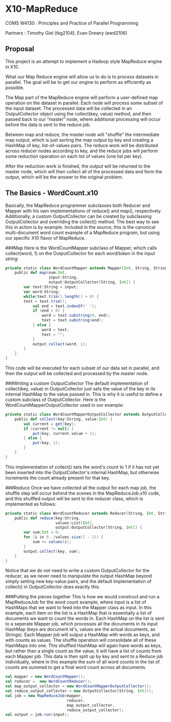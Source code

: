 X10-MapReduce
=============
COMS W4130 : Principles and Practice of Parallel Programming

Partners : Timothy Giel (tkg2104), Evan Drewry (ewd2106)

Proposal
--------
This project is an attempt to implement a Hadoop style MapReduce engine in X10.

What our Map Reduce engine will allow us to do is to process datasets in parallel.
The goal will be to get our engine to perform as efficiently as possible.

The Map part of the MapReduce engine will perform a user-defined map operation on
the dataset in parallel. Each node will process some subset of the input dataset. 
The processed data will be collected in an OutputCollector object using the
collect(key, value) method, and then passed back to our “master” node, where
additional processing will occur before the data is sent to the reduce job.

Between map and reduce, the master node will "shuffle" the intermediate map output,
which is just sorting the map output by key and creating a HashMap of key, 
list-of-values pairs. The reduce work will be distributed across reducer nodes
according to key, and the reduce jobs will perform some reduction operation on
each list of values (one list per key).

After the reduction work is finished, the output will be returned to the master
node, which will then collect all of the processed data and form the output, which
will be the answer to the original problem.


The Basics - WordCount.x10
--------------------------
Basically, the MapReduce programmer subclasses both Reducer and Mapper with his own
implementations of reduce() and map(), respectively. Additionally, a custom
OutputCollector can be created by subclassing OutputCollector and overriding
the collect() method. The best way to see this in action is by example. Included in 
the source, this is the canonical multi-document word count example of a MapReduce
program, but using our specific X10 flavor of MapReduce.

###Map
Here is the WordCountMapper subclass of Mapper, which calls collect(word, 1) on
the OutputCollector for each word/token in the input string:
```scala
private static class WordCountMapper extends Mapper[Int, String, String, Int] {
    public def map(num:Int,
                   input:String,
                   output:OutputCollector[String, Int]) {
        var text:String = input;
        var word:String;
        while(text.trim().length() > 0) {
        text = text.trim();
            val end = text.indexOf(' ');
            if (end > 0) {
                word = text.substring(0, end);
                text = text.substring(end);
            } else {
                word = text;
                text = "";
            }
            output.collect(word, 1);
        }
    }
}
```
This code will be executed for each subset of our data set in parallel, and
then the output will be collected and processed by the master node.

###Writing a custom OutputCollector
The default implementation of collect(key, value) in OutputCollector just sets the
value of the key in its internal HashMap to the value passed in. This is why it
is useful to define a custom subclass of OutputCollector. Here is the
WordCountMapperOutputCollector used in our example:
```scala
private static class WordCountMapperOutputCollector extends OutputCollector[String, Int] {
    public def collect(key:String, value:Int) {
        val current = get(key);
        if (current != null) {
            put(key, current.value + 1);
        } else {
            put(key, 1);
        }
    }
}
```
This implementation of collect() sets the word's count to 1 if it has not yet
been inserted into the OutputCollector's internal HashMap, but otherwise
increments the count already present for that key.

###Reduce
Once we have collected all the output for each map job, the shuffle step will
occur behind the scenes in the MapReduceJob.x10 code, and this shuffled output
will be sent to the reducer class, which is implemented as follows:
```scala
private static class WordCountReducer extends Reducer[String, Int, String, Int] {
    public def reduce(key:String,
                      values:List[Int],
                      output:OutputCollector[String, Int]) {
        var sum:Int = 0;
        for (i in 0..(values.size() - 1)) {
            sum += values(i);
        }
        output.collect(key, sum);
    }
}
```
Notice that we do not need to write a custom OutputCollector for the reducer, as we
never need to manipulate the output HashMap beyond simply setting new key-value
pairs, and the default implementation of collect() in OutputCollector does exactly
this. 

###Putting the pieces together
This is how we would construct and run a MapReduceJob for the word count example,
where input is a list of HashMaps that we want to feed into the Mapper class as
input. In this example, each item on the list is a HashMap that is essentially
a list of documents we want to count the words in. Each HashMap on the list is
sent to a seperate Mapper job, which processes all the documents in its input
HashMap (keys are document id's, values are the actual documents, as Strings).
Each Mapper job will output a HashMap with words as keys, and with counts as
values. The shuffle operation will consolidate all of these HashMaps into one.
This shuffled HashMap will again have words as keys, but rather than a single
count as the value, it will have a list of counts from each Mapper job. This
data is then split up by key and sent to a Reduce job individually, where in
this example the sum of all word counts in the list of counts are summed to get
a final word count across all documents.
```scala
val mapper = new WordCountMapper();
val reducer =  new WordCountReducer();
val map_output_collector = new WordCountMapperOutputCollector();
val reduce_output_collector = new OutputCollector[String, Int]();
val job = new MapReduceJob(mapper,
                           reducer,
                           map_output_collector,
                           reduce_output_collector);
val output = job.run(input);
```